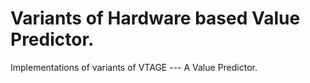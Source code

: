 # Variants of Hardware based Value Predictor.

Implementations of variants of VTAGE --- A Value Predictor.
